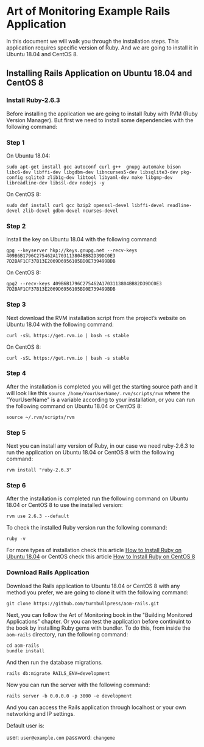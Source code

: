 # Art of Monitoring Example Rails Application

In this document we will walk you through the installation steps. This application requires specific version of Ruby. And we are going to install it in Ubuntu 18.04 and CentOS 8.

## Installing Rails Application on Ubuntu 18.04 and CentOS 8

### Install Ruby-2.6.3

Before installing the application we are going to install Ruby with RVM (Ruby Version Manager). But first we need to install some dependencies with the following command:

### Step 1

On Ubuntu 18.04:

```
sudo apt-get install gcc autoconf curl g++  gnupg automake bison libc6-dev libffi-dev libgdbm-dev libncurses5-dev libsqlite3-dev pkg-config sqlite3 zlib1g-dev libtool libyaml-dev make libgmp-dev libreadline-dev libssl-dev nodejs -y

```

On CentOS 8:

```
sudo dnf install curl gcc bzip2 openssl-devel libffi-devel readline-devel zlib-devel gdbm-devel ncurses-devel
```

### Step 2

Install the key on Ubuntu 18.04 with the following command:

```
gpg --keyserver hkp://keys.gnupg.net --recv-keys 409B6B1796C275462A1703113804BB82D39DC0E3 7D2BAF1CF37B13E2069D6956105BD0E739499BDB
```

On CentOS 8:

```
gpg2 --recv-keys 409B6B1796C275462A1703113804BB82D39DC0E3 7D2BAF1CF37B13E2069D6956105BD0E739499BDB
```

### Step 3

Next download the RVM installation script from the project’s website on Ubuntu 18.04 with the following command:

```
curl -sSL https://get.rvm.io | bash -s stable
```

On CentOS 8:

```
curl -sSL https://get.rvm.io | bash -s stable
```

### Step 4

After the installation is completed you will get the starting source path and it will look like this ```source /home/YourUserName/.rvm/scripts/rvm``` where the "YourUserName" is a variable according to your installation, or you can run the following command on Ubuntu 18.04 or CentOS 8:

```
source ~/.rvm/scripts/rvm
```

### Step 5

Next you can install any version of Ruby, in our case we need ruby-2.6.3 to run the application on Ubuntu 18.04 or CentOS 8 with the following command:

```
rvm install "ruby-2.6.3"
```

### Step 6

After the installation is completed run the following command on Ubuntu 18.04 or CentOS 8 to use the installed version:

```
rvm use 2.6.3 --default
```

To check the installed Ruby version run the following command:

```
ruby -v
```

For more types of installation check this article [How to Install Ruby on Ubuntu 18.04](https://www.atlantic.net/vps-hosting/how-to-install-ruby-on-ubuntu-18-04/) or CentOS check this article [How to Install Ruby on CentOS 8](https://linuxize.com/post/how-to-install-ruby-on-centos-7/)

### Download Rails Application

Download the Rails application to Ubuntu 18.04 or CentOS 8 with any method you prefer, we are going to clone it with the following command:

```
git clone https://github.com/turnbullpress/aom-rails.git
```

Next, you can follow the Art of Monitoring book in the "Building Monitored Applications" chapter. Or you can test the application before continuint to the book by installing Ruby gems with bundler. To do this, from inside the `aom-rails` directory, run the following command:

```
cd aom-rails
bundle install
```   

And then run the database migrations.

```
rails db:migrate RAILS_ENV=development
```

Now you can run the server with the following command:

```
rails server -b 0.0.0.0 -p 3000 -e development
```

And you can access the Rails application through localhost or your own networking and IP settings.

Default user is:

user: ```user@example.com```
password: ```changeme```


